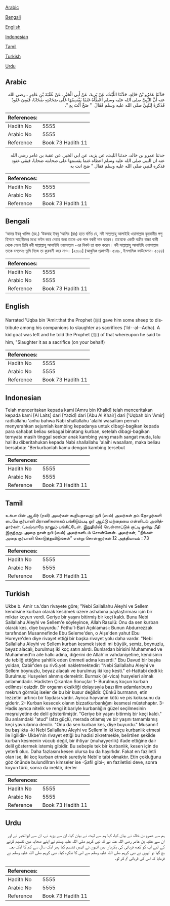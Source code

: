[Arabic](#arabic)

[Bengali](#bengali)

[English](#english)

[Indonesian](#indonesian)

[Tamil](#tamil)

[Turkish](#turkish)

[Urdu](#urdu)

## Arabic


<div dir="rtl" lang="ar" style={{fontSize:'larger',backgroundColor:'#f8f9fa',padding:20}}>
حَدَّثَنَا عَمْرُو بْنُ خَالِدٍ، حَدَّثَنَا اللَّيْثُ، عَنْ يَزِيدَ، عَنْ أَبِي الْخَيْرِ، عَنْ عُقْبَةَ بْنِ عَامِرٍ ـ رضى الله عنه أَنَّ النَّبِيَّ صلى الله عليه وسلم أَعْطَاهُ غَنَمًا يَقْسِمُهَا عَلَى صَحَابَتِهِ ضَحَايَا، فَبَقِيَ عَتُودٌ فَذَكَرَهُ لِلنَّبِيِّ صلى الله عليه وسلم فَقَالَ ‏ "‏ ضَحِّ أَنْتَ بِهِ ‏"‏‏.‏
</div>
<div style={{backgroundColor:'#f8f9fa',padding:20, marginBottom: 10}}><table> <thead> <tr> <th>References:</th> <th></th> </tr> </thead> <tbody><tr><td>Hadith No</td><td>5555</td></tr><tr><td>Arabic No</td><td>5555</td></tr><tr><td>Reference</td><td>Book 73 Hadith 11</td></tr></tbody></table></div>


<div dir="rtl" lang="ar" style={{fontSize:'larger',backgroundColor:'#f8f9fa',padding:20}}>
حدثنا عمرو بن خالد، حدثنا الليث، عن يزيد، عن ابي الخير، عن عقبة بن عامر رضى الله عنه ان النبي صلى الله عليه وسلم اعطاه غنما يقسمها على صحابته ضحايا، فبقي عتود فذكره للنبي صلى الله عليه وسلم فقال " ضح انت به
</div>
<div style={{backgroundColor:'#f8f9fa',padding:20, marginBottom: 10}}><table> <thead> <tr> <th>References:</th> <th></th> </tr> </thead> <tbody><tr><td>Hadith No</td><td>5555</td></tr><tr><td>Arabic No</td><td>5555</td></tr><tr><td>Reference</td><td>Book 73 Hadith 11</td></tr></tbody></table></div>

## Bengali


<div dir="ltr" lang="bn" style={{fontSize:'larger',backgroundColor:'#f8f9fa',padding:20}}>
‘আমর ইবনু খালিদ (রহ.) ‘উকবাহ ইবনু ‘আমির (রাঃ) হতে বর্ণিত যে, নবী সাল্লাল্লাহু আলাইহি ওয়াসাল্লাম কুরবানীর পশু হিসাবে সাহাবীদের মধ্যে বণ্টন করে দেয়ার জন্য তাকে এক পাল বকরী দান করেন। তাত্থেকে একটি বক্রীর বাচ্চা বাকী থেকে গেলে তিনি নবী সাল্লাল্লাহু আলাইহি ওয়াসাল্লাম -এর নিকট তা ব্যক্ত করেন। নবী সাল্লাল্লাহু আলাইহি ওয়াসাল্লাম তাকে বললেনঃ তুমি নিজে তা কুরবানী করে নাও। [২৩০০] (আধুনিক প্রকাশনী- ৫১৪৮, ইসলামিক ফাউন্ডেশন- ৫০৪৪)
</div>
<div style={{backgroundColor:'#f8f9fa',padding:20, marginBottom: 10}}><table> <thead> <tr> <th>References:</th> <th></th> </tr> </thead> <tbody><tr><td>Hadith No</td><td>5555</td></tr><tr><td>Arabic No</td><td>5555</td></tr><tr><td>Reference</td><td>Book 73 Hadith 11</td></tr></tbody></table></div>

## English


<div dir="ltr" lang="en" style={{fontSize:'larger',backgroundColor:'#f8f9fa',padding:20}}>
Narrated 'Uqba bin 'Amir:that the Prophet (ﷺ) gave him some sheep to distribute among his companions to slaughter as sacrifices ('Id--al--Adha). A kid goat was left and he told the Prophet (ﷺ) of that whereupon he said to him, "Slaughter it as a sacrifice (on your behalf)
</div>
<div style={{backgroundColor:'#f8f9fa',padding:20, marginBottom: 10}}><table> <thead> <tr> <th>References:</th> <th></th> </tr> </thead> <tbody><tr><td>Hadith No</td><td>5555</td></tr><tr><td>Arabic No</td><td>5555</td></tr><tr><td>Reference</td><td>Book 73 Hadith 11</td></tr></tbody></table></div>

## Indonesian


<div dir="ltr" lang="id" style={{fontSize:'larger',backgroundColor:'#f8f9fa',padding:20}}>
Telah menceritakan kepada kami [Amru bin Khalid] telah menceritakan kepada kami [Al Laits] dari [Yazid] dari [Abu Al Khair] dari ['Uqbah bin 'Amir] radliallahu 'anhu bahwa Nabi shallallahu 'alaihi wasallam pernah menyerahkan sejumlah kambing kepadanya untuk dibagi-bagikan kepada para sahabat beliau sebagai binatang kurban, setelah dibagi-bagikan ternyata masih tinggal seekor anak kambing yang masih sangat muda, lalu hal itu diberitahukan kepada Nabi shallallahu 'alaihi wasallam, maka beliau bersabda: "Berkurbanlah kamu dengan kambing tersebut
</div>
<div style={{backgroundColor:'#f8f9fa',padding:20, marginBottom: 10}}><table> <thead> <tr> <th>References:</th> <th></th> </tr> </thead> <tbody><tr><td>Hadith No</td><td>5555</td></tr><tr><td>Arabic No</td><td>5555</td></tr><tr><td>Reference</td><td>Book 73 Hadith 11</td></tr></tbody></table></div>

## Tamil


<div dir="ltr" lang="ta" style={{fontSize:'larger',backgroundColor:'#f8f9fa',padding:20}}>
உக்பா பின் ஆமிர் (ரலி) அவர்கள் கூறியதாவது: நபி (ஸல்) அவர்கள் தம் தோழர்களி டையே குர்பானி பிராணிகளாகப் பங்கிடும்படி ஓர் ஆட்டு மந்தையை என்னிடம் அளித்தார்கள். (அவ்வாறே நானும் பங்கிட்டேன். இறுதியில்) வெள்ளாட்டுக் குட்டி ஒன்று மீதி இருந்தது. அதை நான் நபி (ஸல்) அவர்களிடம் சொன்னேன். அவர்கள், ‘‘நீங்கள் அதை குர்பானி கொடுத்துவிடுங்கள்” என்று சொன்னார்கள்.12 அத்தியாயம் : 73
</div>
<div style={{backgroundColor:'#f8f9fa',padding:20, marginBottom: 10}}><table> <thead> <tr> <th>References:</th> <th></th> </tr> </thead> <tbody><tr><td>Hadith No</td><td>5555</td></tr><tr><td>Arabic No</td><td>5555</td></tr><tr><td>Reference</td><td>Book 73 Hadith 11</td></tr></tbody></table></div>

## Turkish


<div dir="ltr" lang="tr" style={{fontSize:'larger',backgroundColor:'#f8f9fa',padding:20}}>
Ukbe b. Amir r.a.'dan rivayete göre; "Nebi Sallallahu Aleyhi ve Sellem kendisine kurban olarak kesi\mek üzere ashabına paylaştırması için bir miktar koyun verdi. Geriye bir yaşını bitirmiş bir keçi kaldı. Bunu Nebi Sallallahu Aleyhi ve Sellem'e söyleyince, Allah Rasulü: Onu da sen kurban olarak kes, diye buyurdu." Fethu'l-Bari Açıklaması: Bunun Abdurrezzak tarafından Musannefinde Ebu Seleme'den, o Aişe'den yahut Ebu Hureyre'den diye rivayet ettiği bir başka rivayet yolu daha vardır. "Nebi Sallallahu Aleyhi ve Sellem kurban kesmek istedi mi büyük, semiz, boynuzlu, beyaz alacalı, burulmuş iki koç satın alırdı. Bunlardan birisini Muhammed ve Muhammed'in aile halkı adına, diğerini de Allah'ın vahdaniyetine, kendisinin de tebliğ ettiğine şahitlik eden ümmeti adına keserdi." Ebu Davud bir başka yoldan, Cabir'den şu rivS.yeti nakletmektedir: "Nebi Sallallahu Aleyhi ve Sellem boynuzlu, beyaz alacalı ve burulmuş iki koç kesti." el-Hattabi dedi ki: Burulmuş: Husyeleri alınmış demektir. Burmak (el-vica) husyeleri almak anlamındadır. Hadisten Çıkarılan Sonuçlar 1- Burulmuş koçun kurban edilmesi caizdir. Bir organın eksikliği dolayısıyla bazı ilim adamlarıbunu mekruh görmüş iseler de bu bir kusur değildir. Çünkü burmanın, etin lezzetini artırıcı bir faydası vardır. Ayrıca hayvanın kötü ve pis kokusunu da giderir. 2- Kurban kesecek olanın bizzatkurbanlığını kesmesi müstehaptır. 3- Hadis ayrıca nitelik ve rengi itibariyle kurbanlığın güzel seçilmesinin meşruiyetine de delil gösterilmiştir. "Geriye bir yaşını bitirmiş bir keçi kaldı." Bu anlamdaki "atud" lafzı güçlü, merada otlamış ve bir yaşını tamamlamış keçi yavrularına denilir. "Onu da sen kurban kes, diye buyurdu." Musannıf bu başlıkta -ki Nebi Sallallahu Aleyhi ve Sellem'in iki koçu kurbanlık etmesi ile ilgilidir- Ukbe'nin rivayet ettiği bu hadisi zikretmekle, belirtilen şekilde kurban kesmenin vücub değil, bir ihtiyar (muhayyerlik) ifade ettiğine dair delil göstermek istemiş gibidir. Bu sebeple tek bir kurbanlık, kesen için de yeterli oluı:. Daha fazlasını kesen olursa bu da hayırlıdır. Fakat en faziletli olan ise, iki koç kurban etmek suretiyle Nebi'e tabi olmaktır. Etin çokluğunu göz önünde bulundl!ran kimseler ise -Şafil gibi-; en faziletlisi deve, sonra koyun türü, sonra da inektir, derler
</div>
<div style={{backgroundColor:'#f8f9fa',padding:20, marginBottom: 10}}><table> <thead> <tr> <th>References:</th> <th></th> </tr> </thead> <tbody><tr><td>Hadith No</td><td>5555</td></tr><tr><td>Arabic No</td><td>5555</td></tr><tr><td>Reference</td><td>Book 73 Hadith 11</td></tr></tbody></table></div>

## Urdu


<div dir="rtl" lang="ur" style={{fontSize:'larger',backgroundColor:'#f8f9fa',padding:20}}>
ہم سے عمرو بن خالد نے بیان کیا، کہا ہم سے لیث نے بیان کیا، ان سے یزید نے، ان سے ابوالخیر نے اور ان سے عقبہ بن عامر رضی اللہ عنہ نے کہ نبی کریم صلی اللہ علیہ وسلم نے اپنے صحابہ میں تقسیم کرنے کے لیے آپ کو کچھ قربانی کی بکریاں دیں انہوں نے انہیں تقسیم کیا پھر ایک سال سے کم کا ایک بچہ بچ گیا تو انہوں نے نبی کریم صلی اللہ علیہ وسلم سے اس کا تذکرہ کیا۔ نبی کریم صلی اللہ علیہ وسلم نے فرمایا کہ اس کی قربانی تم کر لو۔
</div>
<div style={{backgroundColor:'#f8f9fa',padding:20, marginBottom: 10}}><table> <thead> <tr> <th>References:</th> <th></th> </tr> </thead> <tbody><tr><td>Hadith No</td><td>5555</td></tr><tr><td>Arabic No</td><td>5555</td></tr><tr><td>Reference</td><td>Book 73 Hadith 11</td></tr></tbody></table></div>